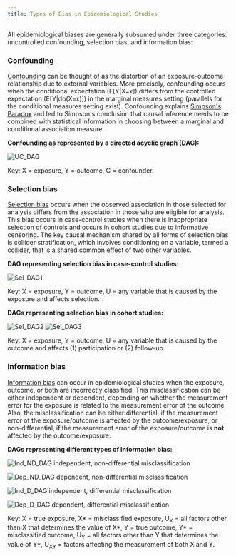 ```yaml
---
title: Types of Bias in Epidemiological Studies
--- 
```


All epidemiological biases are generally subsumed under three categories:  uncontrolled confounding, selection bias, and information bias:

### Confounding

[Confounding](https://www.ncbi.nlm.nih.gov/pmc/articles/PMC4276366/) can be thought of as the distortion of an exposure-outcome relationship due to external variables.  More precisely, confounding occurs when the conditional expectation (E[Y\|X=x]) differs from the controlled expectation (E[Y\|do(X=x)]) in the marginal measures setting (parallels for the conditional measures setting exist).  Confounding explains [Simpson's Paradox](http://www.epidemiology.ch/history/PDF%20bg/Simpson%20EH%201951%20the%20interpretation%20of%20interaction.pdf) and led to Simpson's conclusion that causal inference needs to be combined with statistical information in choosing between a marginal and conditional association measure.

**Confounding as represented by a directed acyclic graph ([DAG](https://www.ncbi.nlm.nih.gov/pubmed/9888278)):**

![UC_DAG](../img/UC_DAG.png)

Key:  X = exposure, Y = outcome, C = confounder.

### Selection bias

[Selection bias](https://journals.lww.com/epidem/Abstract/2004/09000/A_Structural_Approach_to_Selection_Bias.20.aspx) occurs when the observed association in those selected for analysis differs from the association in those who are eligible for analysis.  This bias occurs in case-control studies when there is inappropriate selection of controls and occurs in cohort studies due to informative censoring.  The key causal mechanism shared by all forms of selection bias is collider stratification, which involves conditioning on a variable, termed a collider, that is a shared common effect of two other variables.

**DAG representing selection bias in case-control studies:**

![Sel_DAG1](../img/Sel_DAG1.png)

Key:  X = exposure, Y = outcome, U = any variable that is caused by the exposure and affects selection.

**DAGs representing selection bias in cohort studies:**

![Sel_DAG2](../img/Sel_DAG2.png)
![Sel_DAG3](../img/Sel_DAG3.png)

Key:  X = exposure, Y = outcome, U = any variable that is caused by the outcome and affects (1) participation or (2) follow-up.

### Information bias

[Information bias](https://academic.oup.com/aje/article/170/8/959/145135) can occur in epidemiological studies when the exposure, outcome, or both are incorrectly classified. This misclassification can be either independent or dependent, depending on whether the measurement error for the exposure is related to the measurement error of the outcome.  Also, the misclassification can be either differential, if the measurement error of the exposure/outcome is affected by the outcome/exposure, or non-differential, if the measurement error of the exposure/outcome is **not** affected by the outcome/exposure.

**DAGs representing different types of information bias:**

![Ind_ND_DAG](../img/Ind_ND_DAG.png)
independent, non-differential misclassification

![Dep_ND_DAG](../img/Dep_ND_DAG.png)
dependent, non-differential misclassification

![Ind_D_DAG](../img/Ind_D_DAG.png)
independent, differential misclassification

![Dep_D_DAG](../img/Dep_D_DAG.png)
dependent, differential misclassification

Key:  X = true exposure, X* = misclassified exposure, U<sub>X</sub> = all factors other than X that determines the value of X*, Y = true outcome, Y* = misclassified outcome, U<sub>Y</sub> = all factors other than Y that determines the value of Y*, U<sub>XY</sub> = factors affecting the measurement of both X and Y.
